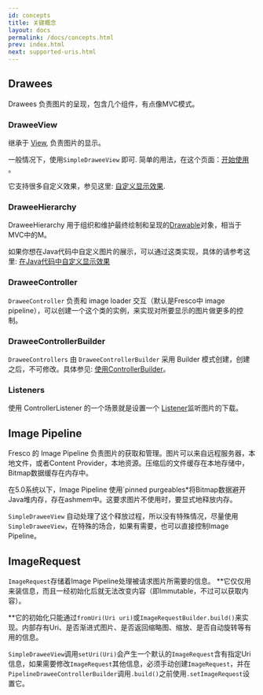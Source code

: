 ```yaml
---
id: concepts
title: 关键概念
layout: docs
permalink: /docs/concepts.html
prev: index.html
next: supported-uris.html
---
```


## Drawees

Drawees 负责图片的呈现，包含几个组件，有点像MVC模式。

### DraweeView

继承于 [View](http://developer.android.com/reference/android/view/View.html), 负责图片的显示。

一般情况下，使用`SimpleDraweeView` 即可. 简单的用法，在这个页面：[开始使用](index.html) 。

它支持很多自定义效果，参见这里: [自定义显示效果](using-drawees-xml.html).

### DraweeHierarchy

DraweeHierarchy 用于组织和维护最终绘制和呈现的[Drawable](http://developer.android.com/reference/android/graphics/drawable/Drawable.html)对象，相当于MVC中的M。

如果你想在Java代码中自定义图片的展示，可以通过这类实现，具体的请参考这里: [在Java代码中自定义显示效果](using-drawees-code.html)

### DraweeController

`DraweeController` 负责和 image loader 交互（默认是Fresco中 image pipeline），可以创建一个这个类的实例，来实现对所要显示的图片做更多的控制。

### DraweeControllerBuilder

`DraweeControllers` 由 `DraweeControllerBuilder` 采用 Builder 模式创建，创建之后，不可修改。具体参见:  [使用ControllerBuilder](using-controllerbuilder.html)。

### Listeners

使用 ControllerListener 的一个场景就是设置一个 [Listener](listening-download-events.html)监听图片的下载。

## Image Pipeline

Fresco 的 Image Pipeline 负责图片的获取和管理。图片可以来自远程服务器，本地文件，或者Content Provider，本地资源。压缩后的文件缓存在本地存储中，Bitmap数据缓存在内存中。

在5.0系统以下，Image Pipeline 使用`pinned purgeables*将Bitmap数据避开Java堆内存，存在ashmem中。这要求图片不使用时，要显式地释放内存。

`SimpleDraweeView` 自动处理了这个释放过程，所以没有特殊情况，尽量使用`SimpleDraweeView`，在特殊的场合，如果有需要，也可以直接控制Image Pipeline。

## ImageRequest

`ImageRequest`存储着Image Pipeline处理被请求图片所需要的信息。 **它仅仅用来装信息，而且一经初始化后就无法改变内容（即Immutable，不过可以获取内容）。

**它的初始化只能通过`fromUri(Uri uri)`或`ImageRequestBuilder.build()`来实现。内部存有Uri、是否渐进式图片、是否返回缩略图、缩放、是否自动旋转等有用的信息。

`SimpleDraweeView`调用`setUri(Uri)`会产生一个默认的`ImageRequest`含有指定Uri信息，如果需要修改`ImageRequest`其他信息，必须手动创建`ImageRequest`，并在`PipelineDraweeControllerBuilder`调用`.build()`之前使用`.setImageRequest`设置它。

